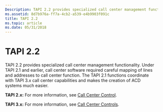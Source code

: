 ```yaml
---
Description: TAPI 2.2 provides specialized call center management functionality.
ms.assetid: 8d7b976a-ff7a-4cb2-a539-e4b9903f091c
title: TAPI 2.2
ms.topic: article
ms.date: 05/31/2018
---
```


# TAPI 2.2

TAPI 2.2 provides specialized call center management functionality. Under TAPI 2.1 and earlier, call center software required careful mapping of lines and addresses to call center function. The TAPI 2.1 functions coordinate with TAPI 3.x call center capabilities and makes the creation of ACD systems much easier.

**TAPI 2.x:** For more information, see [Call Center Control](call-center-control.md).

**TAPI 3.x:** For more information, see [Call Center Controls](https://msdn.microsoft.com/en-us/library/ms725998(v=VS.85).aspx).

 

 



